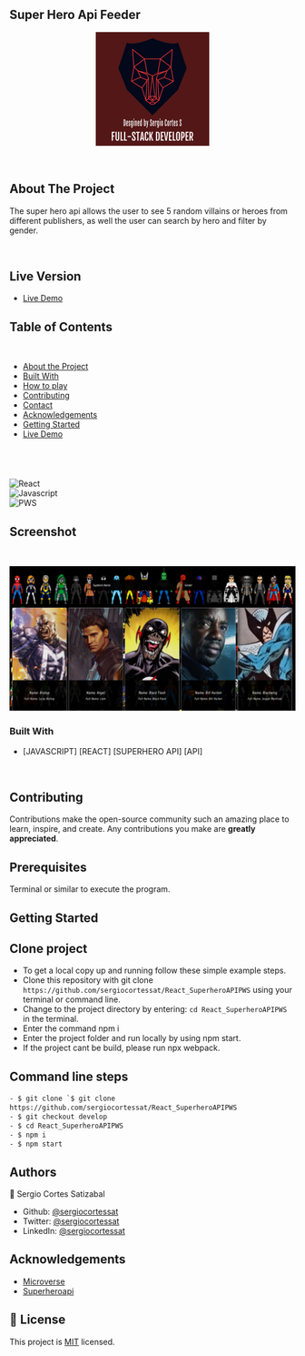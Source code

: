 ## Super Hero Api Feeder

<p align="center">
  <img height="auto" src="customlogo.png">
</p>


<br />

## About The Project

The super hero api allows the user to see 5 random villains or heroes from different publishers, as well the user can search by hero and filter by gender.

<br />


## Live Version

* [Live Demo](https://sergiocortessat.github.io/React_SuperheroAPIPWS/) 

## Table of Contents

<br />

* [About the Project](#about-the-project)
* [Built With](#built-with)
* [How to play](#how-to-play) 
* [Contributing](#contributing)
* [Contact](#authors)
* [Acknowledgements](#acknowledgements) 
* [Getting Started](#getting-started) 
* [Live Demo](#live-version) 

#
<br />

![React](https://img.shields.io/badge/React-092E20?style=for-the-badge&logo=react&logoColor=white) <br/>
![Javascript](https://img.shields.io/badge/Javascript-3776AB?style=for-the-badge&logo=javascript&logoColor=white) <br/>
![PWS](https://img.shields.io/badge/PWS-092E20?style=for-the-badge&logo=pws&logoColor=white) <br/>

## Screenshot
<br />
<p align="center">
  <img height="auto" src="Screenshot.png">
</p>

### Built With

* [JAVASCRIPT] [REACT] [SUPERHERO API] [API]


<!-- ABOUT THE PROJECT   -->

<br />


## Contributing

Contributions make the open-source community such an amazing place to learn, inspire, and create. Any contributions you make are **greatly appreciated**.

## Prerequisites

Terminal or similar to execute the program.


## Getting Started


## Clone project
- To get a local copy up and running follow these simple example steps.
- Clone this repository with git clone ```https://github.com/sergiocortessat/React_SuperheroAPIPWS``` using your terminal or command line.
- Change to the project directory by entering: ```cd React_SuperheroAPIPWS``` in the terminal.
- Enter the command npm i
- Enter the project folder and run locally by using npm start.
- If the project cant be build, please run npx webpack.

## Command line steps
```
- $ git clone `$ git clone https://github.com/sergiocortessat/React_SuperheroAPIPWS
- $ git checkout develop
- $ cd React_SuperheroAPIPWS
- $ npm i
- $ npm start
```


## Authors

👤 Sergio Cortes Satizabal

- Github: [@sergiocortessat](https://github.com/sergiocortessat)
- Twitter: [@sergiocortessat](https://twitter.com/sergiocortessat)
- LinkedIn: [@sergiocortessat](https://linkedin.com/in/sergiocortessat)


<!-- ACKNOWLEDGEMENTS -->
## Acknowledgements

* [Microverse](https://www.microverse.org/)
* [Superheroapi](https://superheroapi.com/index.html)

## 📝 License

This project is [MIT](https://github.com/sergiocortessat/sergiocortessat/blob/main/LICENSE) licensed.



